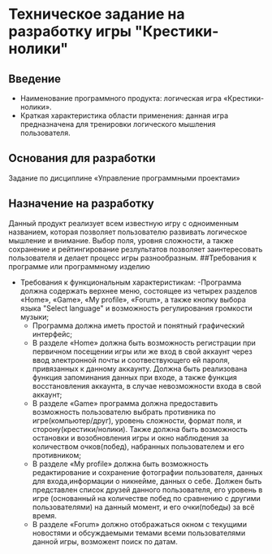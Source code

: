 # Техническое задание на разработку игры  "Крестики-нолики"
## Введение
- Наименование программного продукта: логическая игра «Крестики-нолики».
- Краткая характеристика области применения:  данная игра предназначена для тренировки логического мышления пользователя.
## Основания для разработки 
Задание по дисциплине «Управление программными проектами»
## Назначение на разработку
Данный продукт реализует всем известную игру с одноименным названием, которая позволяет пользователю развивать логическое мышление и внимание. Выбор поля, уровня сложности, а также сохранение и рейтингирование резлультатов позволяет заинтересовать пользователя и делает процесс игры разнообразным. 
##Требования к программе или программному изделию
  - Требования к функциональным характеристикам: 
    -Программа должна содержать верхнее меню, состоящее из четырех разделов «Home», «Game», «My profile», «Forum», а также кнопку выбора языка "Select language" и возможность регулирования громкости музыки;
    - Программа должна иметь простой  и понятный графический интерфейс;
    - В разделе «Home» должна быть возможность регистрации при первичном посещении игры или же вход в свой аккаунт через ввод электронной почты и соотвествующего ей пароля, привязанных к данному аккаунту. Должна быть реализована функция запоминания данных при входе, а также функция восстановления аккаунта, в случае невозможности входа в свой аккаунт;
    - В разделе «Game» программа должна предоставить возможность пользователю  выбрать противника по игре(компьютер/друг), уровень сложности, формат поля, и сторону(крестики/нолики). Также должна быть возможность остановки и возобновления игры и окно наблюдения за количеством очков(побед), набранных пользователем и его противником;
    - В разделе «My profile» должна быть возможность редактирование и сохранение фотографии пользователя, данных для входа,информации о никнейме, данных о себе. Должен быть представлен список друзей данного пользователя, его уровень в игре (основанный на количестве побед по сравнению с другими пользователями) на данный момент, и его очки(победы) за всё время.
    - В разделе «Forum» должно отображаться окном с текущими новостями и обсуждаемыми темами всеми пользователями данной игры, возможент поиск по датам.
  

